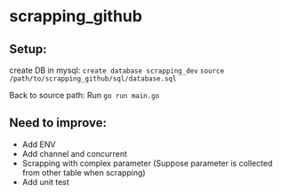 # scrapping_github

## Setup:
create DB in mysql:
`create database scrapping_dev`
`source /path/to/scrapping_github/sql/database.sql`

Back to source path:
Run `go run main.go`

## Need to improve:
- Add ENV
- Add channel and concurrent
- Scrapping with complex parameter (Suppose parameter is collected from other table when scrapping)
- Add unit test
